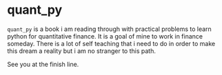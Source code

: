 # quant_py 

`quant_py` is a book i am reading through with practical problems to learn python for quantitative finance.
It is a goal of mine to work in finance someday. There is a lot of self teaching that i need to do in order to make this dream a reality but i am no stranger to this path. 

See you at the finish line.

